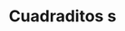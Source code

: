 ---
title: Cuadraditos s
date: 
draft: false

# descripcion
description : Aros pasantes en plata 925. Precio por par.

materials: Plata 925

color: 

dimensions: 6mm x 6 mm

code: 01-20-0889

type: "Aros"

categories: []

price: $2.650,00

price_eftvo: $2.250,00

# Images
# first image will be shown in the product page
images:
  # - image: "images/path_to_image"
  # La ubicacion de las imagenes es imagenes/Aros/Aros.Solo Plata/01-20-0889-cuadraditos-s
  - image: "./images/aros/solo_plata/01-20-0889-cuadraditos-s_a.jpg"
  - image: "./images/aros/solo_plata/01-20-0889-cuadraditos-s_b.jpg"
---